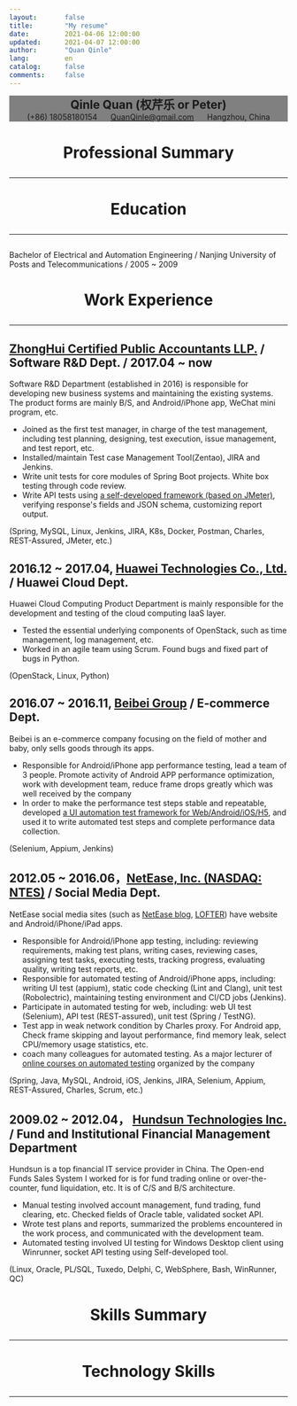 ```yaml
---
layout:       false
title:        "My resume"
date:         2021-04-06 12:00:00
updated:      2021-04-07 12:00:00
author:       "Quan Qinle"
lang:         en
catalog:      false
comments:     false
---
```


<!DOCTYPE html>
<html lang="en">

<head>
    <meta charset="UTF-8">
    <link rel="apple-touch-icon" sizes="180x180" href="/images/apple-touch-icon-next.png">
    <link rel="icon" type="image/png" sizes="32x32" href="/images/favicon-32x32.ico">
    <link rel="icon" type="image/png" sizes="16x16" href="/images/favicon-16x16.png">
    <link rel="mask-icon" href="/images/logo.svg" color="#222">
    <link rel="stylesheet" href="/css/main.css">
    <meta property="article:author" content="权芹乐">
    <title>Peter Quan's resume</title>
</head>

<body>
<div class="main-inner content post posts-expand">

<div style="text-align: center; background-color: gray">
  <div style="font-size: 1.5em; font-weight: 700">Qinle Quan (权芹乐 or Peter)</div>
  <div>
    <span style="margin: 0 10px"> (+86) 18058180154</span>
    <span style="margin: 0 10px"><a href="mailto:quanqinle@gmail.com" target="_blank">QuanQinle@gmail.com</a></span>
    <span style="margin: 0 10px"> Hangzhou, China</span>
  </div>
</div>

# <div style="text-align:center">Professional Summary</div><hr>


# <div style="text-align:center">Education</div><hr>

Bachelor of Electrical and Automation Engineering / Nanjing University of Posts and Telecommunications / 2005 ~ 2009


# <div style="text-align:center">Work Experience</div><hr>

## <a href="http://www.zhcpa.cn/en">ZhongHui Certified Public Accountants LLP.</a> / Software R&D Dept. / 2017.04 ~ now

Software R&D Department (established in 2016) is responsible for developing new business systems and maintaining the existing systems. The product forms are mainly B/S, and Android/iPhone app, WeChat mini program, etc.

- Joined as the first test manager, in charge of the test management, including test planning, designing, test execution, issue management, and test report, etc.
- Installed/maintain Test case Management Tool(Zentao), JIRA and Jenkins.
- Write unit tests for core modules of Spring Boot projects. White box testing through code review.
- Write API tests using [a self-developed framework (based on JMeter)](https://github.com/quanqinle/InterfaceTesting), verifying response's fields and JSON schema, customizing report output.

(Spring, MySQL, Linux, Jenkins, JIRA, K8s, Docker, Postman, Charles, REST-Assured, JMeter, etc.)


##  2016.12 ~ 2017.04, <a href="https://www.huawei.com/en/">Huawei Technologies Co., Ltd.</a> / Huawei Cloud Dept.

Huawei Cloud Computing Product Department is mainly responsible for the development and testing of the cloud computing IaaS layer.

- Tested the essential underlying components of OpenStack, such as time management, log management, etc.
- Worked in an agile team using Scrum. Found bugs and fixed part of bugs in Python.

(OpenStack, Linux, Python)


##  2016.07 ~ 2016.11, <a href="https://www.beibei.com.cn/">Beibei Group</a> / E-commerce Dept.

Beibei is an e-commerce company focusing on the field of mother and baby, only sells goods through its apps.

- Responsible for Android/iPhone app performance testing, lead a team of 3 people. Promote activity of Android APP performance optimization, work with development team, reduce frame drops greatly which was well received by the company
- In order to make the performance test steps stable and repeatable, developed [a UI automation test framework for Web/Android/iOS/H5](https://github.com/quanqinle/WebAndAppUITesting), and used it to write automated test steps and complete performance data collection.

(Selenium, Appium, Jenkins)


## 2012.05 ~ 2016.06，<a href="http://ir.netease.com/">NetEase, Inc. (NASDAQ: NTES)</a> / Social Media Dept.

NetEase social media sites (such as [NetEase blog](http://blog.163.com/), [LOFTER](https://www.lofter.com/)) have website and Android/iPhone/iPad apps.


- Responsible for Android/iPhone app testing, including: reviewing requirements, making test plans, writing cases, reviewing cases, assigning test tasks, executing tests, tracking progress, evaluating quality, writing test reports, etc.
- Responsible for automated testing of Android/iPhone apps, including: writing UI test (appium), static code checking (Lint and Clang), unit test (Robolectric), maintaining testing environment and CI/CD jobs (Jenkins).
- Participate in automated testing for web, including: web UI test (Selenium), API test (REST-assured), unit test (Spring / TestNG).
- Test app in weak network condition by Charles proxy. For Android app, Check frame skipping and layout performance, find memory leak, select CPU/memory usage statistics, etc.
- coach many colleagues for automated testing.
As a major lecturer of [online courses on automated testing](http://mooc.study.163.com/course/NEU-1000112018) organized by the company 

(Spring, Java, MySQL, Android, iOS, Jenkins, JIRA, Selenium, Appium, REST-Assured, Charles, Scrum, etc.)


## 2009.02 ~ 2012.04， <a href="https://www.hundsun.com/en">Hundsun Technologies Inc.</a> /  Fund and Institutional Financial Management Department

Hundsun is a top financial IT service provider in China. The Open-end Funds Sales System I worked for is for fund trading online or over-the-counter, fund liquidation, etc. It is of C/S and B/S architecture.

- Manual testing involved account management, fund trading, fund clearing, etc. Checked fields of Oracle table, validated socket API.
- Wrote test plans and reports, summarized the problems encountered in the work process, and communicated with the development team.
- Automated testing involved UI testing for Windows Desktop client using Winrunner, socket API testing using Self-developed tool.

(Linux, Oracle, PL/SQL, Tuxedo, Delphi, C, WebSphere, Bash, WinRunner, QC)

# <div style="text-align:center">Skills Summary</div><hr>


# <div style="text-align:center">Technology Skills</div><hr>


</div>
</body>
</html>